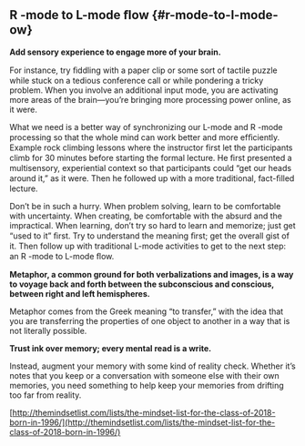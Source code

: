 ## R -mode to L-mode ﬂow {#r-mode-to-l-mode-ow}

**Add sensory experience to engage more of your brain.**

For instance, try ﬁddling with a paper clip or some sort of tactile puzzle while stuck on a tedious conference call or while pondering a tricky problem. When you involve an additional input mode, you are activating more areas of the brain—you’re bringing more processing power online, as it were.

What we need is a better way of synchronizing our L-mode and R -mode processing so that the whole mind can work better and more efﬁciently. Example rock climbing lessons where the instructor first let the participants climb for 30 minutes before starting the formal lecture. He ﬁrst presented a multisensory, experiential context so that participants could “get our heads around it,” as it were. Then he followed up with a more traditional, fact-ﬁlled lecture.

Don’t be in such a hurry. When problem solving, learn to be comfortable with uncertainty. When creating, be comfortable with the absurd and the impractical. When learning, don’t try so hard to learn and memorize; just get “used to it” ﬁrst. Try to understand the meaning ﬁrst; get the overall gist of it. Then follow up with traditional L-mode activities to get to the next step: an R -mode to L-mode ﬂow.

**Metaphor, a common ground for both verbalizations and images, is a way to voyage back and forth between the subconscious and conscious, between right and left hemispheres.**

Metaphor comes from the Greek meaning “to transfer,” with the idea that you are transferring the properties of one object to another in a way that is not literally possible.

**Trust ink over memory; every mental read is a write.**

Instead, augment your memory with some kind of reality check. Whether it’s notes that you keep or a conversation with someone else with their own memories, you need something to help keep your memories from drifting too far from reality.

[http://themindsetlist.com/lists/the-mindset-list-for-the-class-of-2018-born-in-1996/](http://themindsetlist.com/lists/the-mindset-list-for-the-class-of-2018-born-in-1996/)